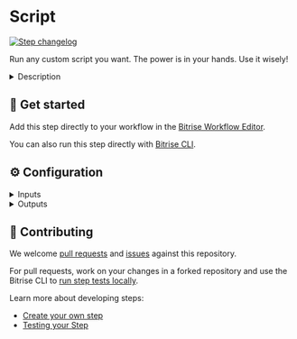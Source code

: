 # Script

[![Step changelog](https://shields.io/github/v/release/bitrise-io/steps-script?include_prereleases&label=changelog&color=blueviolet)](https://github.com/bitrise-io/steps-script/releases)

Run any custom script you want. The power is in your hands. Use it wisely!

<details>
<summary>Description</summary>


Run any custom script you want as part of your Bitrise build. All you need to do is specifying the script runner  
(the default is bash), add the script, and run a build. 

You can also read the script from a file.

### Configuring the Step

1. Set the **Execute with/runner binary** input.

   Either define the path of the executor, or simply just add its name if you know it is available in the PATH, such as `ruby` or `python`. It can even be a command, such as `go run`.  

1. Write your script in the **Script content** input or specify a script file.

   If you have a script in your repository, you can simply run it from the file, either by calling it in the **Script content** input  
   or, optionally, by specifying the path to it in the **Script file path** input. 
   
   Be aware that relative paths are relative to the value set in the **Working directory** input - by default, it is your app's source directory.

### Troubleshooting

If the script fails, check the executor first - obviously, a Python script will not work with a bash runner.

Note that in certain cases, the filename or the filepath actually matters. For example, the `go run` command only accepts `.go` files.

### Useful links

* [System reports to check out the pre-installed executors](https://stacks.bitrise.io)
* [Exporting to Test Reports from custom Script Steps](https://devcenter.bitrise.io/testing/exporting-to-test-reports-from-custom-script-steps/)

### Related Steps

* [Script Runner](https://www.bitrise.io/integrations/steps/script-runner)
* [Remote Bash Script Runner](https://www.bitrise.io/integrations/steps/remote-script-runner)
</details>

## 🧩 Get started

Add this step directly to your workflow in the [Bitrise Workflow Editor](https://devcenter.bitrise.io/steps-and-workflows/steps-and-workflows-index/).

You can also run this step directly with [Bitrise CLI](https://github.com/bitrise-io/bitrise).

## ⚙️ Configuration

<details>
<summary>Inputs</summary>

| Key | Description | Flags | Default |
| --- | --- | --- | --- |
| `content` | Type your script here.  **Make sure that it returns a non zero exit code in case of an error!** The step will only fail if your script returns with a non zero exit code!  | required | `#!/usr/bin/env bash # fail if any commands fails set -e # make pipelines' return status equal the last command to exit with a non-zero status, or zero if all commands exit successfully set -o pipefail # debug log set -x  # write your script here echo "Hello World!"  # or run a script from your repository, like: # bash ./path/to/script.sh # not just bash, e.g.: # ruby ./path/to/script.rb` |
| `runner_bin` | The executor to be used for running the script. If it's available in the PATH you can just specify `ruby` or `python`, generally if you know the path of the executor you should define that, like `/bin/bash`.  You can even specify an execution command like `go run` instead of just a binary.  | required | `/bin/bash` |
| `working_dir` | This directory will be set as the current working directory for the script.  Any relative path in the Script (content) will be relative to this directory.  |  | `$BITRISE_SOURCE_DIR` |
| `script_file_path` | Save the specified script content to this path before execution. The file will be removed after the script finishes.  Generally you don't have to define this but there might be cases where the file's name or path actually matters. For example `go run` only accepts `.go` files.  If you specify a relative path then it will be relative to the *working directory* (which you can optionally specify as well).  |  |  |
| `is_debug` | If debug=yes the step will print debug infos about the working dir, tmp file path, exit code, etc.  |  | `no` |
</details>

<details>
<summary>Outputs</summary>
There are no outputs defined in this step
</details>

## 🙋 Contributing

We welcome [pull requests](https://github.com/bitrise-io/steps-script/pulls) and [issues](https://github.com/bitrise-io/steps-script/issues) against this repository.

For pull requests, work on your changes in a forked repository and use the Bitrise CLI to [run step tests locally](https://devcenter.bitrise.io/bitrise-cli/run-your-first-build/).

Learn more about developing steps:

- [Create your own step](https://devcenter.bitrise.io/contributors/create-your-own-step/)
- [Testing your Step](https://devcenter.bitrise.io/contributors/testing-and-versioning-your-steps/)
